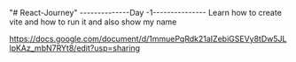 "# React-Journey" 
--------------Day -1---------------
Learn how to create vite and how to run it and also show my name 

https://docs.google.com/document/d/1mmuePqRdk21aIZebiGSEVy8tDw5JLlpKAz_mbN7RYt8/edit?usp=sharing
